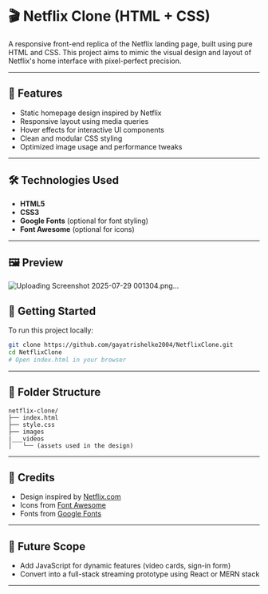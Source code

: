 
# 🎬 Netflix Clone (HTML + CSS)

A responsive front-end replica of the Netflix landing page, built using pure HTML and CSS. This project aims to mimic the visual design and layout of Netflix's home interface with pixel-perfect precision.

---

## 📌 Features

- Static homepage design inspired by Netflix
- Responsive layout using media queries
- Hover effects for interactive UI components
- Clean and modular CSS styling
- Optimized image usage and performance tweaks

---

## 🛠️ Technologies Used

- **HTML5**
- **CSS3**
- **Google Fonts** (optional for font styling)
- **Font Awesome** (optional for icons)

---

## 🖼️ Preview

![Uploading Screenshot 2025-07-29 001304.png…]()


## 🚀 Getting Started

To run this project locally:

```bash
git clone https://github.com/gayatrishelke2004/NetflixClone.git
cd NetflixClone
# Open index.html in your browser
```

---

## 📂 Folder Structure

```plaintext
netflix-clone/
├── index.html
├── style.css
├── images
|___videos
│   └── (assets used in the design)
```

---

## 📣 Credits

- Design inspired by [Netflix.com](https://www.netflix.com)
- Icons from [Font Awesome](https://fontawesome.com)
- Fonts from [Google Fonts](https://fonts.google.com)

---

## 🎯 Future Scope

- Add JavaScript for dynamic features (video cards, sign-in form)
- Convert into a full-stack streaming prototype using React or MERN stack

---

